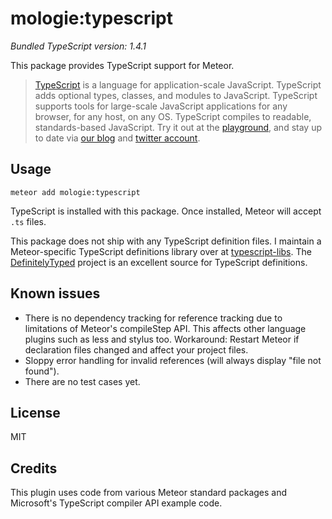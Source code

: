 # mologie:typescript

*Bundled TypeScript version: 1.4.1*

This package provides TypeScript support for Meteor.

> [TypeScript](http://www.typescriptlang.org/) is a language for
> application-scale JavaScript. TypeScript adds optional types, classes,
> and modules to JavaScript. TypeScript supports tools for large-scale
> JavaScript applications for any browser, for any host, on any
> OS. TypeScript compiles to readable, standards-based JavaScript. Try
> it out at the [playground](http://www.typescriptlang.org/Playground),
> and stay up to date via [our blog](http://blogs.msdn.com/typescript)
> and [twitter account](https://twitter.com/typescriptlang).

## Usage

```
meteor add mologie:typescript
```

TypeScript is installed with this package. Once installed, Meteor will accept
`.ts` files.

This package does not ship with any TypeScript definition files. I maintain a
Meteor-specific TypeScript definitions library over at
[typescript-libs](/mologie/meteor-typescript-libs). The
[DefinitelyTyped](http://definitelytyped.org) project is an excellent source
for TypeScript definitions.


## Known issues

* There is no dependency tracking for reference tracking due to limitations of Meteor's compileStep API. This affects other language plugins such as less and stylus too. Workaround: Restart Meteor if declaration files changed and affect your project files.
* Sloppy error handling for invalid references (will always display "file not found").
* There are no test cases yet.


## License

MIT


## Credits

This plugin uses code from various Meteor standard packages and Microsoft's
TypeScript compiler API example code.
